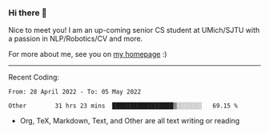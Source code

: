 ### Hi there 👋

Nice to meet you! I am an up-coming senior CS student at UMich/SJTU with a passion in NLP/Robotics/CV and more. 

For more about me, see you on [my homepage](https://jiayipan.me) :)

---

Recent Coding:
<!--START_SECTION:waka-->

```text
From: 28 April 2022 - To: 05 May 2022

Other        31 hrs 23 mins  █████████████████▒░░░░░░░   69.15 %
```

<!--END_SECTION:waka-->
- Org, TeX, Markdown, Text, and Other are all text writing or reading
